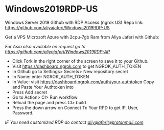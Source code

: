 # Windows2019RDP-US
Windows Server 2019 Github with RDP Access (ngrok US) 
Repo link: https://github.com/aliyajaferi/Windows2019RDP-US

Get a VPS Microsoft Azure with 2cpu-7gb Ram from Aliya Jaferi with Github:

*For Asia  also available on request go to https://github.com/aliyajaferi/Windows2019RDP-AP*

+ Click Fork in the right corner of the screen to save it to your Github.
+ Visit https://dashboard.ngrok.com to get NGROK_AUTH_TOKEN
+ In Github go to Settings> Secrets> New repository secret
+ In Name: enter NGROK_AUTH_TOKEN
+ In Value: visit https://dashboard.ngrok.com/auth/your-authtoken Copy and Paste Your Authtoken into
+ Press Add secret
+ Go to Action> CI> Run workflow
+ Reload the page and press CI> build
+ Press the down arrow on Connect To Your RPD to get IP, User, Password.

*IF You need customized RDP do contact aliyajaferi@protonmail.com* 
